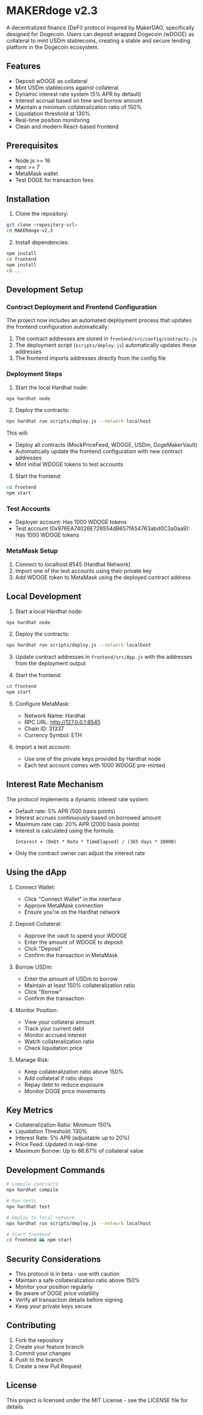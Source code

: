 # MAKERdoge v2.3

A decentralized finance (DeFi) protocol inspired by MakerDAO, specifically designed for Dogecoin. Users can deposit wrapped Dogecoin (wDOGE) as collateral to mint USDm stablecoins, creating a stable and secure lending platform in the Dogecoin ecosystem.

## Features

- Deposit wDOGE as collateral
- Mint USDm stablecoins against collateral
- Dynamic interest rate system (5% APR by default)
- Interest accrual based on time and borrow amount
- Maintain a minimum collateralization ratio of 150%
- Liquidation threshold at 130%
- Real-time position monitoring
- Clean and modern React-based frontend

## Prerequisites

- Node.js >= 16
- npm >= 7
- MetaMask wallet
- Test DOGE for transaction fees

## Installation

1. Clone the repository:
```bash
git clone <repository-url>
cd MAKERdoge-v2.3
```

2. Install dependencies:
```bash
npm install
cd frontend
npm install
cd ..
```

## Development Setup

### Contract Deployment and Frontend Configuration

The project now includes an automated deployment process that updates the frontend configuration automatically:

1. The contract addresses are stored in `frontend/src/config/contracts.js`
2. The deployment script (`scripts/deploy.js`) automatically updates these addresses
3. The frontend imports addresses directly from the config file

### Deployment Steps

1. Start the local Hardhat node:
```bash
npx hardhat node
```

2. Deploy the contracts:
```bash
npx hardhat run scripts/deploy.js --network localhost
```
This will:
- Deploy all contracts (MockPriceFeed, WDOGE, USDm, DogeMakerVault)
- Automatically update the frontend configuration with new contract addresses
- Mint initial WDOGE tokens to test accounts

3. Start the frontend:
```bash
cd frontend
npm start
```

### Test Accounts
- Deployer account: Has 1000 WDOGE tokens
- Test account (0x976EA74026E726554dB657fA54763abd0C3a0aa9): Has 1000 WDOGE tokens

### MetaMask Setup
1. Connect to localhost:8545 (Hardhat Network)
2. Import one of the test accounts using their private key
3. Add WDOGE token to MetaMask using the deployed contract address

## Local Development

1. Start a local Hardhat node:
```bash
npx hardhat node
```

2. Deploy the contracts:
```bash
npx hardhat run scripts/deploy.js --network localhost
```

3. Update contract addresses in `frontend/src/App.js` with the addresses from the deployment output

4. Start the frontend:
```bash
cd frontend
npm start
```

5. Configure MetaMask:
   - Network Name: Hardhat
   - RPC URL: http://127.0.0.1:8545
   - Chain ID: 31337
   - Currency Symbol: ETH

6. Import a test account:
   - Use one of the private keys provided by Hardhat node
   - Each test account comes with 1000 WDOGE pre-minted

## Interest Rate Mechanism

The protocol implements a dynamic interest rate system:
- Default rate: 5% APR (500 basis points)
- Interest accrues continuously based on borrowed amount
- Maximum rate cap: 20% APR (2000 basis points)
- Interest is calculated using the formula: 
  ```
  Interest = (Debt * Rate * TimeElapsed) / (365 days * 10000)
  ```
- Only the contract owner can adjust the interest rate

## Using the dApp

1. Connect Wallet:
   - Click "Connect Wallet" in the interface
   - Approve MetaMask connection
   - Ensure you're on the Hardhat network

2. Deposit Collateral:
   - Approve the vault to spend your WDOGE
   - Enter the amount of WDOGE to deposit
   - Click "Deposit"
   - Confirm the transaction in MetaMask

3. Borrow USDm:
   - Enter the amount of USDm to borrow
   - Maintain at least 150% collateralization ratio
   - Click "Borrow"
   - Confirm the transaction

4. Monitor Position:
   - View your collateral amount
   - Track your current debt
   - Monitor accrued interest
   - Watch collateralization ratio
   - Check liquidation price

5. Manage Risk:
   - Keep collateralization ratio above 150%
   - Add collateral if ratio drops
   - Repay debt to reduce exposure
   - Monitor DOGE price movements

## Key Metrics

- Collateralization Ratio: Minimum 150%
- Liquidation Threshold: 130%
- Interest Rate: 5% APR (adjustable up to 20%)
- Price Feed: Updated in real-time
- Maximum Borrow: Up to 66.67% of collateral value

## Development Commands

```bash
# Compile contracts
npx hardhat compile

# Run tests
npx hardhat test

# Deploy to local network
npx hardhat run scripts/deploy.js --network localhost

# Start frontend
cd frontend && npm start
```

## Security Considerations

- This protocol is in beta - use with caution
- Maintain a safe collateralization ratio above 150%
- Monitor your position regularly
- Be aware of DOGE price volatility
- Verify all transaction details before signing
- Keep your private keys secure

## Contributing

1. Fork the repository
2. Create your feature branch
3. Commit your changes
4. Push to the branch
5. Create a new Pull Request

## License

This project is licensed under the MIT License - see the LICENSE file for details.

